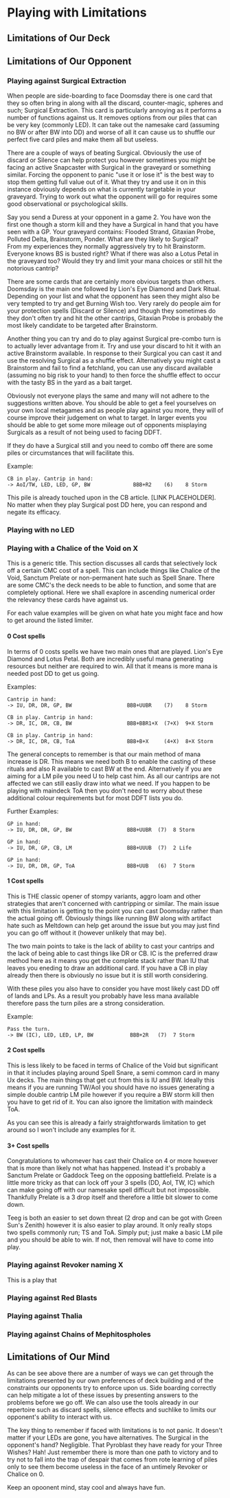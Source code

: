 # Playing with Limitations

## Limitations of Our Deck

## Limitations of Our Opponent

### Playing against Surgical Extraction

When people are side-boarding to face Doomsday there is one card that
they so often bring in along with all the discard, counter-magic, 
spheres and such; Surgical Extraction. This card is particularly
annoying as it performs a number of functions against us. It removes
options from our piles that can be very key (commonly LED). It
can take out the namesake card (assuming no BW or after BW into DD)
and worse of all it can cause us to shuffle our perfect five card
piles and make them all but useless.

There are a couple of ways of beating Surgical. Obviously the use of discard
or Silence can help protect you however sometimes you might be facing an active
Snapcaster with Surgical in the graveyard or something similar. Forcing the
opponent to panic "use it or lose it" is the best way to stop them getting full
value out of it. What they try and use it on in this instance obviously depends
on what is currently targetable in your graveyard. Trying to work out what the 
opponent will go for requires some good observational or psychological skills.  

Say you send a Duress at your opponent in a game 2. You have won the first one 
though a storm kill and they have a Surgical in hand that you have seen with a GP. 
Your graveyard contains: Flooded Strand, Gitaxian Probe, Polluted Delta, Brainstorm,
Ponder. What are they likely to Surgical?    
From my experiences they normally aggressively try to hit Brainstorm. Everyone knows BS
is busted right? What if there was also a Lotus Petal in the graveyard too? Would they 
try and limit your mana choices or still hit the notorious cantrip?

There are some cards that are certainly more obvious targets than others. Doomsday is the
main one followed by Lion's Eye Diamond and Dark Ritual. Depending on your list and what 
the opponent has seen they might also be very tempted to try and get Burning Wish too. 
Very rarely do people aim for your protection spells (Discard or Silence) and though they 
sometimes do they don't often try and hit the other cantrips, Gitaxian Probe is probably the 
most likely candidate to be targeted after Brainstorm.

Another thing you can try and do to play against Surgical pre-combo turn is to 
actually lever advantage from it. Try and use your discard to hit it with an active 
Brainstorm available. In response to their Surgical you can cast it and use the resolving 
Surgical as a shuffle effect. Alternatively you might cast a Brainstorm and fail to find a 
fetchland, you can use any discard available (assuming no big risk to your hand) to then
force the shuffle effect to occur with the tasty BS in the yard as a bait target.

Obviously not everyone plays the same and many will not adhere to the suggestions
written above. You should be able to get a feel yourselves on your own local metagames
and as people play against you more, they will of course improve their judgement on what
to target. In larger events you should be able to get some more mileage out of opponents
misplaying Surgicals as a result of not being used to facing DDFT. 

If they do have a Surgical still and you need to combo off there are some piles or 
circumstances that will facilitate this. 

Example:
```
CB in play. Cantrip in hand:
-> AoI/TW, LED, LED, GP, BW              BBB+R2    (6)    8 Storm
```

This pile is already touched upon in the CB article. [LINK PLACEHOLDER].    
No matter when they play Surgical post DD here, you can respond and negate 
its efficacy.

### Playing with no LED

### Playing with a Chalice of the Void on X

This is a generic title. This section discusses all cards that selectively
lock off a certain CMC cost of a spell. This can include things like Chalice
of the Void, Sanctum Prelate or non-permanent hate such as Spell Snare.
There are some CMC's the deck needs to be able to function, and some that 
are completely optional. Here we shall exaplore in ascending numerical order
the relevancy these cards have against us.

For each value examples will be given on what hate you might face and how to 
get around the listed limiter.

#### 0 Cost spells

In terms of 0 costs spells we have two main ones that are played. Lion's
Eye Diamond and Lotus Petal. Both are incredibly useful mana generating 
resources but neither are required to win. All that it means is more mana 
is needed post DD to get us going. 

Examples:

```
Cantrip in hand:
-> IU, DR, DR, GP, BW                  BBB+UUBR    (7)    8 Storm

CB in play. Cantrip in hand:
-> DR, IC, DR, CB, BW                  BBB+BBR1+X  (7+X)  9+X Storm

CB in play. Cantrip in hand:
-> DR, IC, DR, CB, ToA                 BBB+B+X     (4+X)  8+X Storm
```

The general concepts to remember is that our main method of mana increase 
is DR. This means we need both B to enable the casting of these rituals
and also R available to cast BW at the end. Alternatively if you are aiming for
a LM pile you need U to help cast him. As all our cantrips are not affected we
can still easliy draw into what we need. If you happen to be playing with maindeck
ToA then you don't need to worry about these additional colour requirements but
for most DDFT lists you do.

Further Examples:

```
GP in hand:
-> IU, DR, DR, GP, BW                  BBB+UUBR  (7)  8 Storm

GP in hand:
-> IU, DR, GP, CB, LM                  BBB+UUUB  (7)  2 Life

GP in hand:
-> IU, DR, DR, GP, ToA                 BBB+UUB   (6)  7 Storm

```

#### 1 Cost spells

This is THE classic opener of stompy variants, aggro loam and other 
strategies that aren't concerned with cantripping or similar. The main issue
with this limitation is getting to the point you can cast Doomsday rather 
than the actual going off. Obviously things like running BW along with artifact
hate such as Meltdown can help get around the issue but you may just find you can
go off without it (however unlikely that may be).

The two main points to take is the lack of ability to cast your cantrips and the 
lack of being able to cast things like DR or CB. IC is the preferred draw method here
as it means you get the complete stack rather than IU that leaves you eneding to draw 
an additional card. If you have a CB in play already then there is obviously no issue 
but it is still worth considering.

With these piles you also have to consider you have most likely cast DD off of lands
and LPs. As a result you probably have less mana available therefore pass the turn piles
are a strong consideration.

Example:

```
Pass the turn.
-> BW (IC), LED, LED, LP, BW            BBB+2R   (7)  7 Storm
```

#### 2 Cost spells

This is less likely to be faced in terms of Chalice of the Void but significant in that
it includes playing around Spell Snare, a semi common card in many Ux decks. The main things
that get cut from this is IU and BW. Ideally this means if you are running TW/AoI you
should have no issues generating a simple double cantrip LM pile however if you require a BW
storm kill then you have to get rid of it. You can also ignore the limitation with maindeck
ToA.

As you can see this is already a fairly straightforwards limitation to get around so I won't
include any examples for it.

#### 3+ Cost spells

Congratulations to whomever has cast their Chalice on 4 or more however that is more than
likely not what has happened. Instead it's probably a Sanctum Prelate or Gaddock Teeg on 
the opposing battlefield. Prelate is a little more tricky as that can lock off your 3 spells
(DD, AoI, TW, IC) which can make going off with our namesake spell difficult but not impossible. 
Thankfully Prelate is a 3 drop itself and therefore a little bit slower to come down. 

Teeg is both an easier to set down threat (2 drop and can be got with Green Sun's Zenith) however 
it is also easier to play around. It only really stops two spells commonly run; TS and ToA. Simply
put; just make a basic LM pile and you should be able to win. If not, then removal will have to
come into play. 

### Playing against Revoker naming X

This is a play that 

### Playing against Red Blasts



### Playing against Thalia

### Playing against Chains of Mephitospholes

## Limitations of Our Mind

As can be see above there are a number of ways we can get through the
limitations presented by our own preferences of deck building and of the
constraints our opponents try to enforce upon us. Side boarding correctly
can help mitigate a lot of these issues by presenting answers to the problems
before we go off. We can also use the tools already in our repertoire such
as discard spells, silence effects and suchlike to limits our opponent's 
ability to interact with us.

The key thing to remember if faced with limitations is to not panic. It
doesn't matter if your LEDs are gone, you have alternatives. The Surgical in 
the opponent's hand? Negligible. That Pyroblast they have ready for your Three
Wishes? Hah! Just remember there is more than one path to victory and to try
not to fall into the trap of despair that comes from rote learning of piles
only to see them become useless in the face of an untimely Revoker or Chalice
on 0.

Keep an opoonent mind, stay cool and always have fun.
